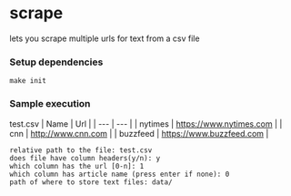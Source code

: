 # scrape
lets you scrape multiple urls for text from a csv file

### Setup dependencies
```
make init
```

### Sample execution
test.csv
| Name | Url |
| --- | --- |
| nytimes | https://www.nytimes.com |
| cnn | http://www.cnn.com |
| buzzfeed | https://www.buzzfeed.com |

```
relative path to the file: test.csv
does file have column headers(y/n): y
which column has the url [0-n]: 1
which column has article name (press enter if none): 0
path of where to store text files: data/
```
